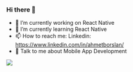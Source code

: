 ### Hi there 👋

- 🔭 I’m currently working on React Native
- 🌱 I’m currently learning React Native
- 📫 How to reach me: Linkedin: https://www.linkedin.com/in/ahmetborslan/
- 💬 Talk to me about Mobile App Development

<img src="https://github-readme-stats.vercel.app/api?username=auto-coder&&show_icons=true&title_color=ffffff&icon_color=bb2acf&text_color=daf7dc&bg_color=151515">
